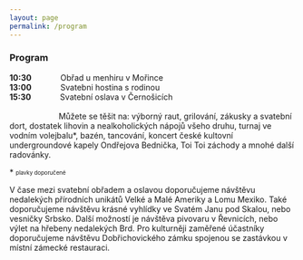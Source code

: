 ```yaml
---
layout: page
permalink: /program
---
```


### Program
**10:30** &nbsp;&nbsp;&nbsp;&nbsp;&nbsp;&nbsp;&nbsp;&nbsp;&nbsp;&nbsp;&nbsp; Obřad u menhiru v Mořince<br/>
**13:00** &nbsp;&nbsp;&nbsp;&nbsp;&nbsp;&nbsp;&nbsp;&nbsp;&nbsp;&nbsp;&nbsp; Svatebni hostina s rodinou <br/>
**15:30** &nbsp;&nbsp;&nbsp;&nbsp;&nbsp;&nbsp;&nbsp;&nbsp;&nbsp;&nbsp;&nbsp; Svatební oslava v Černošicích <br/>
<br/>
&nbsp;&nbsp;&nbsp;&nbsp;&nbsp;&nbsp;&nbsp;&nbsp;&nbsp;&nbsp;&nbsp;&nbsp;&nbsp;&nbsp;&nbsp;&nbsp;&nbsp;&nbsp;&nbsp;&nbsp;&nbsp; Můžete se těšit na: výborný raut, grilování, zákusky a svatební dort, dostatek lihovin a nealkoholických nápojů všeho druhu, turnaj ve vodním volejbalu\*, bazén, tancování, koncert české kultovní undergroundové kapely Ondřejova Bednička, Toi Toi záchody a mnohé další radovánky.<br/>


\* <sub><sup>plavky doporučené</sup></sub>

V čase mezi svatební obřadem a oslavou doporučujeme návštěvu nedalekých přírodních unikátů Velké a Malé Ameriky a Lomu Mexiko. Také doporučujeme návštěvu krásné vyhlídky ve Svatém Janu pod Skalou, nebo vesničky Srbsko. Další možností je návštěva pivovaru v Řevnicích, nebo výlet na hřebeny nedalekých Brd. Pro kulturněji zaměřené účastníky doporučujeme návštěvu Dobřichovického zámku spojenou se zastávkou v místní zámecké restauraci.
